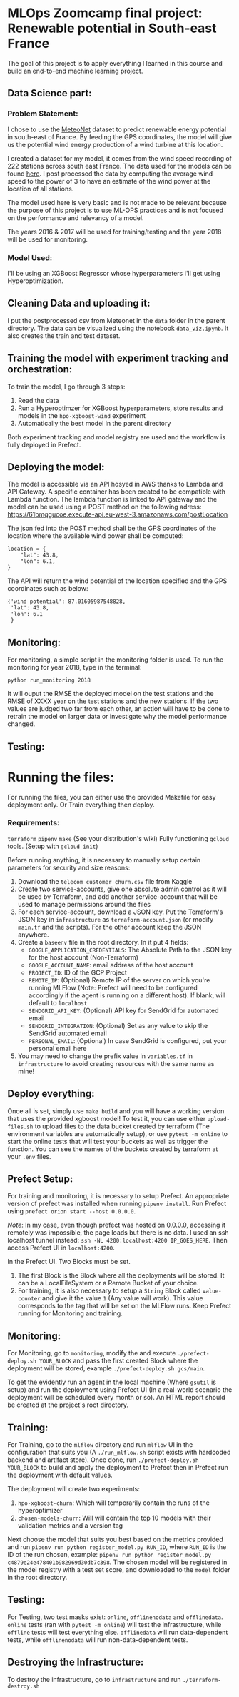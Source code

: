 # MLOps Zoomcamp final project: Renewable potential in South-east France 

The goal of this project is to apply everything I learned in this course and build an end-to-end machine learning project.

## Data Science part:

### Problem Statement:

I chose to use the [MeteoNet](https://meteonet.umr-cnrm.fr/) dataset to predict renewable energy potential in south-east of France.
By feeding the GPS coordinates, the model will give us the potential wind energy production of a wind turbine at this location.



I created a dataset for my model, it comes from the wind speed recording of 222 stations across south east France. 
The data used for the models can be found [here](https://meteonet.umr-cnrm.fr/dataset/data/SE/ground_stations/).
I post processed the data by computing the average wind speed to the power of 3 to have an estimate of the wind power at the location of all stations.

The model used here is very basic and is not made to be relevant because the purpose of this project is to use ML-OPS practices and is not focused on the performance and relevancy of a model.

The years 2016 & 2017 will be used for training/testing and the year 2018 will be used for monitoring.


### Model Used:

I'll be using an XGBoost Regressor whose hyperparameters I'll get using Hyperoptimization.

## Cleaning Data and uploading it:

I put the postprocessed csv from Meteonet in the `data` folder in the parent directory. The data can be visualized using the notebook `data_viz.ipynb`. It also creates the train and test dataset.

## Training the model with experiment tracking and orchestration:

To train the model, I go through 3 steps:

1. Read the data
2. Run a Hyperoptimzer for XGBoost hyperparameters, store results and models in the `hpo-xgboost-wind` experiment
3. Automatically the best model in the parent directory

Both experiment tracking and model registry are used and the workflow is fully deployed in Prefect.



## Deploying the model:

The model is accessible via an API hosyed in AWS thanks to Lambda and API Gateway.
A specific container has been created to be compatible with Lambda function. The lambda function is linked to API gateway and the model can be used using a POST method on the following adress: https://61bmqgucoe.execute-api.eu-west-3.amazonaws.com/postLocation

The json fed into the POST method shall be the GPS coordinates of the location where the available wind power shall be computed:

```
location = {
    "lat": 43.8,
    "lon": 6.1,
}
```

The API will return the wind potential of the location specified and the GPS coordinates such as below:
```
{'wind potential': 87.01605987548828,
 'lat': 43.8, 
 'lon': 6.1
 }
```


## Monitoring:

For monitoring, a simple script in the monitoring folder is used.
To run the monitoring for year 2018, type in the terminal: 
```
python run_monitoring 2018 
```
It will ouput the RMSE the deployed model on the test stations and the RMSE of XXXX year on the test stations and the new stations.
If the two values are judged two far from each other, an action will have to be done to retrain the model on larger data or investigate why the model performance changed.


## Testing:




# Running the files:

For running the files, you can either use the provided Makefile for easy deployment only. Or Train everything then deploy.

### Requirements:
`terraform`
`pipenv`
`make` (See your distribution's wiki)
Fully functioning `gcloud` tools. (Setup with `gcloud init`)

Before running anything, it is necessary to manually setup certain parameters for security and size reasons:
1. Download the `telecom_customer_churn.csv` file from Kaggle
2. Create two service-accounts, give one absolute admin control as it will be used by Terraform, and add another service-account that will be used to manage permissions around the files
3. For each service-account, download a JSON key. Put the Terraform's JSON key in `infrastructure` as `terraform-account.json` (or modify `main.tf` and the scripts). For the other account keep the JSON anywhere.
4. Create a `baseenv` file in the root directory. In it put 4 fields:
   + `GOOGLE_APPLICATION_CREDENTIALS`: The Absolute Path to the JSON key for the host account (Non-Terraform)
   + `GOOGLE_ACCOUNT_NAME`: email address of the host account
   + `PROJECT_ID`: ID of the GCP Project
   + `REMOTE_IP`: (Optional) Remote IP of the server on which you're running MLFlow (Note: Prefect will need to be configured accordingly if the agent is running on a different host). If blank, will default to `localhost`
   + `SENDGRID_API_KEY`: (Optional) API key for SendGrid for automated email
   + `SENDGRID_INTEGRATION`: (Optional) Set as any value to skip the SendGrid automated email
   + `PERSONAL_EMAIL`: (Optional) In case SendGrid is configured, put your personal email here
5. You may need to change the prefix value in `variables.tf` in `infrastructure` to avoid creating resources with the same name as mine!

## Deploy everything:

Once all is set, simply use `make build` and you will have a working version that uses the provided xgboost model! To test it, you can use either `upload-files.sh` to upload files to the data bucket created by terraform (The environment variables are automatically setup), or use `pytest -m online` to start the online tests that will test your buckets as well as trigger the function. You can see the names of the buckets created by terraform at your `.env` files.

## Prefect Setup:

For training and monitoring, it is necessary to setup Prefect. An appropriate version of prefect was installed when running `pipenv install`. Run Prefect using `prefect orion start --host 0.0.0.0`.

*Note*: In my case, even though prefect was hosted on 0.0.0.0, accessing it remotely was impossible, the page loads but there is no data. I used an ssh localhost tunnel instead: `ssh -NL 4200:localhost:4200 IP_GOES_HERE`. Then access Prefect UI in `localhost:4200`.

In the Prefect UI. Two Blocks must be set.
1. The first Block is the Block where all the deployments will be stored. It can be a LocalFileSystem or a Remote Bucket of your choice.
2. For training, it is also necessary to setup a `String` Block called `value-counter` and give it the value `1` (Any value will work). This value corresponds to the tag that will be set on the MLFlow runs. Keep Prefect running for Monitoring and training.

## Monitoring:

For Monitoring, go to `monitoring`, modify the  and execute `./prefect-deploy.sh YOUR_BLOCK` and pass the first created Block where the deployment will be stored, example `./prefect-deploy.sh gcs/main`.

To get the evidently run an agent in the local machine (Where `gsutil` is setup) and run the deployment using Prefect UI (In a real-world scenario the deployment will be scheduled every month or so). An HTML report should be created at the project's root directory.

## Training:

For Training, go to the `mlflow` directory and run `mlflow` UI in the configuration that suits you (A `./run_mlflow.sh` script exists with hardcoded backend and artifact store). Once done, run `./prefect-deploy.sh YOUR_BLOCK` to build and apply the deployment to Prefect then in Prefect run the deployment with default values.

The deployment will create two experiments:
1. `hpo-xgboost-churn`: Which will temporarily contain the runs of the hyperoptimizer
2. `chosen-models-churn`: Will will contain the top 10 models with their validation metrics and a version tag

Next choose the model that suits you best based on the metrics provided and run `pipenv run python register_model.py RUN_ID`, where `RUN_ID` is the ID of the run chosen, example: `pipenv run python register_model.py c4879e24e478401b982969d30db7c398`. The chosen model will be registered in the model registry with a test set score, and downloaded to the `model` folder in the root directory.

## Testing:

For Testing, two test masks exist: `online`, `offlinenodata` and `offlinedata`. `online` tests (ran with `pytest -m online`) will test the infrastructure, while `offline` tests will test everything else. `offlinedata` will run data-dependent tests, while `offlinenodata` will run non-data-dependent tests.

## Destroying the Infrastructure:

To destroy the infrastructure, go to `infrastructure` and run `./terraform-destroy.sh`

